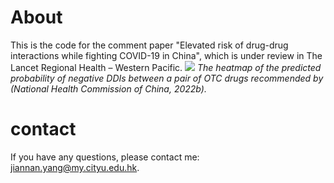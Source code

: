 # About
This is the code for the comment paper "Elevated risk of drug-drug interactions while fighting COVID-19 in China", which is under review in The Lancet Regional Health – Western Pacific.
![](supplementary_information/heatmap.png?raw=true)
*The heatmap of the predicted probability of negative DDIs between a pair of OTC drugs recommended by (National Health Commission of China, 2022b).*
# contact
If you have any questions, please contact me: jiannan.yang@my.cityu.edu.hk.